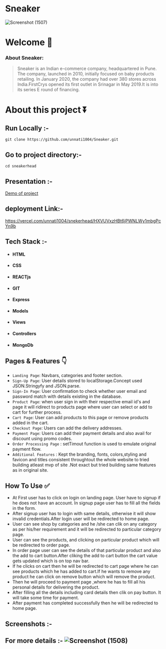 # Sneaker

![Screenshot (1507)](https://user-images.githubusercontent.com/95961486/180657583-37a61718-a2f5-4be8-8671-9418249b80bd.png)



# Welcome :wave:

### About Sneaker:

> Sneaker is an Indian e-commerce company, headquartered in Pune. The company, launched in 2010, initially focused on baby products retailing. In January 2020, the company had over 380 stores across India.FirstCrys opened its first outlet in Srinagar in May 2019.It is into its series E round of financing.

# About this project ⏬

## Run Locally :-
``git clone https://github.com/unnati1004/Sneaker.git``

## Go to project directory:- 
`cd sneakerhead`

## Presentation :-
[Demo of project](https://drive.google.com/file/d/1zpSMY2SW8PYOS4i9NioGIY-cnNR78kAE/view?usp=sharing)

## deployment Link:-
https://vercel.com/unnati1004/snekerhead/HXVUVxzHBt6jPWNLWy1mbgPcYn9b


## Tech Stack :- 

- #### HTML
- #### CSS 
- #### REACTjs
- #### GIT
- #### Express
- #### Models
- #### Views
- #### Controllers 
- #### MongoDb

## Pages & Features :point_down:


- `Landing Page`: Navbars, categories and footer section.
- `Sign-Up Page`: User details stored to localStorage.Concept used JSON.Stringyfy and JSON.parse.
- `Sign-In Page`: User confirmation to check whether user email and password match with details existing in the database.
- `Product Page`: when user sign in with their respective email id's and  page it will ridirect to products page where user can select or add to cart for further process.
- `Cart Page`: User can add products to this page or remove products added in the cart.
- `Checkout Page`: Users can add the delivery addresses.
- `Payment Page`: Users can add their payment details and also avail for discount using promo codes.
- `Order Processing Page` : setTimout function is used to emulate original payment flow.
- `Additional Features` : Kept the branding, fonts, colors,styling and favicon and titles consistent throughtout the whole website to tried building atleast mvp of site .Not exact but tried  building same features as in original site.
 
## How To Use ✅

- At First user has to click on login on landing page. User have to signup if he does not have an account. In signup page user has to  fill  all the fields in the form.
- After signup user has to login with same details, otherwise it will show invalid credentials.After login user will be redirected to home page.
- User can see shop by categories and he /she can clik on any category as per his/her requirement and it will be redirected to particular category page.
- User can see the products, and clicking on particular product which will be redirected to order page.
- In order page user can see the details of that particular product and also the add to cart button.After cliking the add to cart button the cart value gets updated which is on top nav bar.
- If he clicks on cart then he will be redirected to cart page where he can see products which he has added to cart.If he wants to remove any product he can click on remove button which will remove the product. 
- Then he will proceed to payment page ,where he has to fill all his personal details for delivering the product.
- After filling all the details including card details then clik on pay button. It will take some time for payment.
- After payment has completed successfully then he will be redirected to home page.



## Screenshots :- 
## For more details :- ![Screenshot (1508)](https://user-images.githubusercontent.com/95961486/180657708-c09fb05d-a718-4f1a-bd09-a9f2a9eeab52.png)


